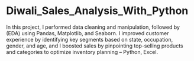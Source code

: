 # Diwali_Sales_Analysis_With_Python
In this project, I performed data cleaning and manipulation, followed by (EDA) using Pandas, Matplotlib, and Seaborn. I improved customer experience by identifying key segments based on state, occupation, gender, and age, and I boosted sales by pinpointing top-selling products and categories to optimize inventory planning – Python, Excel.
